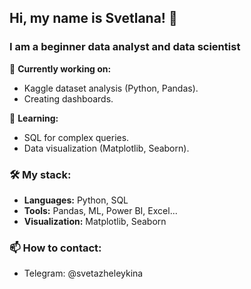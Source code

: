 ## Hi, my name is Svetlana! 👋
### I am a beginner data analyst and data scientist
<!--
**sveta-zhe/sveta-zhe** is a ✨ _special_ ✨ repository because its `README.md` (this file) appears on your GitHub profile.

Here are some ideas to get you started:

- 🔭 I’m currently working on ...
- 🌱 I’m currently learning ...
- 👯 I’m looking to collaborate on ...
- 🤔 I’m looking for help with ...
- 💬 Ask me about ...
- 📫 How to reach me: ...
- 😄 Pronouns: ...
- ⚡ Fun fact: ...
-->

🔭 **Currently working on:**
- Kaggle dataset analysis (Python, Pandas).
- Creating dashboards.

🌱 **Learning:**
- SQL for complex queries.
- Data visualization (Matplotlib, Seaborn).

### 🛠 My stack:
- **Languages:** Python, SQL
- **Tools:** Pandas, ML, Power BI, Excel...
- **Visualization:** Matplotlib, Seaborn

### 📫 How to contact:
- Telegram: @svetazheleykina
